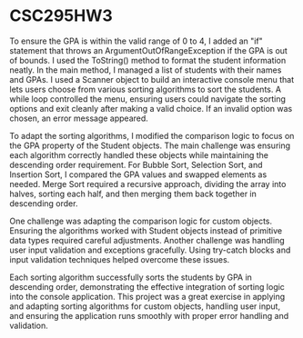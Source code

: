 # CSC295HW3

To ensure the GPA is within the valid range of 0 to 4, I added an "if" statement that throws an ArgumentOutOfRangeException if the GPA is out of bounds. I used the ToString() method to format the student information neatly.
In the main method, I managed a list of students with their names and GPAs. I used a Scanner object to build an interactive console menu that lets users choose from various sorting algorithms to sort the students. A while loop controlled the menu, ensuring users could navigate the sorting options and exit cleanly after making a valid choice. If an invalid option was chosen, an error message appeared.

To adapt the sorting algorithms, I modified the comparison logic to focus on the GPA property of the Student objects. The main challenge was ensuring each algorithm correctly handled these objects while maintaining the descending order requirement. For Bubble Sort, Selection Sort, and Insertion Sort, I compared the GPA values and swapped elements as needed. Merge Sort required a recursive approach, dividing the array into halves, sorting each half, and then merging them back together in descending order.

One challenge was adapting the comparison logic for custom objects. Ensuring the algorithms worked with Student objects instead of primitive data types required careful adjustments. Another challenge was handling user input validation and exceptions gracefully. Using try-catch blocks and input validation techniques helped overcome these issues. 

Each sorting algorithm successfully sorts the students by GPA in descending order, demonstrating the effective integration of sorting logic into the console application. This project was a great exercise in applying and adapting sorting algorithms for custom objects, handling user input, and ensuring the application runs smoothly with proper error handling and validation.

